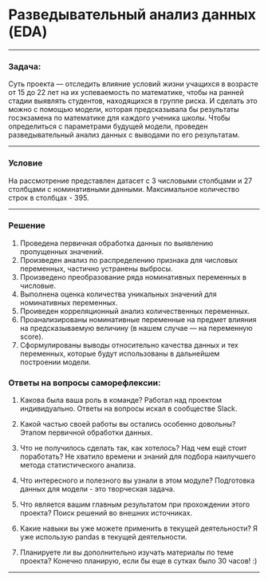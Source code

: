 #  Разведывательный анализ данных (EDA)
----
### Задача:
Суть проекта — отследить влияние условий жизни учащихся в возрасте от 15 до 22 лет на их успеваемость по математике, чтобы на ранней стадии выявлять студентов, находящихся в группе риска. 
И сделать это можно с помощью модели, которая предсказывала бы результаты госэкзамена по математике для каждого ученика школы. Чтобы определиться с параметрами будущей модели, проведен разведывательный анализ данных с выводами по его результатам.
* * * * * * * * *
### Условие
На рассмотрение представлен датасет с 3 числовыми столбцами и 27 столбцами с номинативными данными. Максимальное количество строк в столбцах - 395. 
* * * * * * * * *
### Решение
1. Проведена первичная обработка данных по выявлению пропущенных значений. 
2. Произведен анализ по распределению признака для числовых переменных, частично устранены выбросы.
3. Произведено преобразование ряда номинативных переменных в числовые. 
4. Выполнена оценка количества уникальных значений для номинативных переменных.
5. Проиведен корреляционный анализ количественных переменных.
6. Проанализированы номинативные переменные на предмет влияния на предсказываемую величину (в нашем случае — на переменную score).
7. Сформулированы выводы относительно качества данных и тех переменных, которые будут использованы в дальнейшем построении модели.

### Ответы на вопросы саморефлексии:
1. Какова была ваша роль в команде?
Работал над проектом индивидуально. Ответы на вопросы искал в сообществе Slack.

2. Какой частью своей работы вы остались особенно довольны?
Этапом первичной обработки данных.

3. Что не получилось сделать так, как хотелось? Над чем ещё стоит поработать?
Не хватило времени и знаний для подбора наилучшего метода статистического анализа. 

4. Что интересного и полезного вы узнали в этом модуле?
Подготовка данных для модели - это творческая задача.

5. Что является вашим главным результатом при прохождении этого проекта?
Поиск решений во внешних источниках. 

6. Какие навыки вы уже можете применить в текущей деятельности?
Я уже использую pandas в текущей деятельности.

7. Планируете ли вы дополнительно изучать материалы по теме проекта?
Конечно планирую, если бы еще в сутках было 30 часов! :) 

* * * * * * * * 